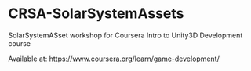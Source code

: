 # CRSA-SolarSystemAssets
SolarSystemASset workshop for Coursera Intro to Unity3D Development course

Available at: https://www.coursera.org/learn/game-development/
